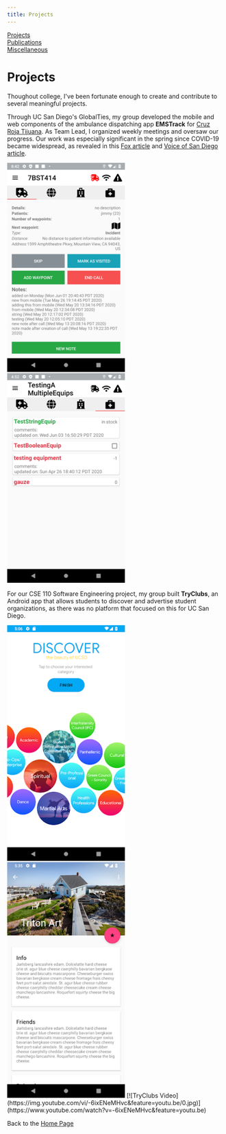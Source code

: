 ```yaml
---
title: Projects
---
```

[Projects](/projects.md)  
[Publications](../publications.md)  
[Miscellaneous](../miscellaneous.md)  


# Projects

Thoughout college, I've been fortunate enough to create and contribute to several meaningful projects.

Through UC San Diego's GlobalTies, my group developed the mobile and web components of the ambulance dispatching app **EMSTrack** for [Cruz Roja Tijuana](https://globalties.ucsd.edu/projects/cruz-roja-tijuana.html). As Team Lead, I organized weekly meetings and oversaw our progress. Our work was especially significant in the spring since COVID-19 became widespread, as revealed in this [Fox article](https://fox5sandiego.com/news/border-report/uc-san-diego-professors-students-create-app-to-improve-tijuanas-ambulance-service/) and [Voice of San Diego article](https://www.voiceofsandiego.org/topics/news/border-report-tech-is-making-better-use-of-tijuanas-ambulances/).

<img src="/projects/call_note.png" alt="EMSTrack Call Note" width="275"/>
<img src="/projects/equipment_tab.png" alt="EMSTrack Equipment Tab" width="275"/>
<!---
![EMSTrack Call Note](/projects/call_note.png)
![EMSTrack Equipment Tab](/projects/equipment_tab.png)
-->


For our CSE 110 Software Engineering project, my group built **TryClubs**, an Android app that allows students to discover and advertise student organizations, as there was no platform that focused on this for UC San Diego.

<img src="/projects/TryClubs_discover.png" alt="TryClubs Discover" width="275"/>
<img src="/projects/TryClubs_info.png" alt="TryClubs Info" width="275"/>
[![TryClubs Video](https://img.youtube.com/vi/-6ixENeMHvc&feature=youtu.be/0.jpg)](https://www.youtube.com/watch?v=-6ixENeMHvc&feature=youtu.be)
<!---
![TryClubs Discover](/projects/TryClubs_discover.png)
![TryClubs Info](/projects/TryClubs_info.png)
-->


Back to the [Home Page](/)
